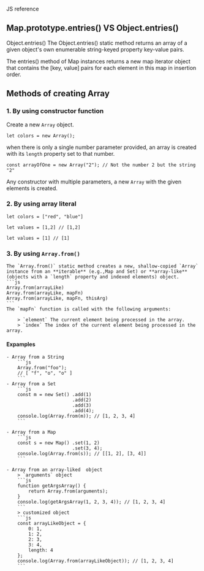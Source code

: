 JS reference

## Map.prototype.entries() VS Object.entries()

Object.entries()
The Object.entries() static method returns an array of a given object's own enumerable string-keyed property key-value pairs.

The entries() method of Map instances returns a new map iterator object that contains the [key, value] pairs for each element in this map in insertion order.

## Methods of creating Array

### 1. By using constructor function
   Create a new `Array` object.

   `let colors = new Array();`

   when there is only a single number parameter provided, an array is created with its `length` property set to that number. 
   
   `const arrayOfOne = new Array("2"); // Not the number 2 but the string "2"`

   Any constructor with multiple parameters, a new `Array` with the given elements is created.

### 2. By using array literal
 
   `let colors = ["red", "blue"]`

   `let values = [1,2] // [1,2] `

   `let values = [1] // [1] `

### 3. By using `Array.from()`

    The `Array.from()` static method creates a new, shallow-copied `Array` instance from an **iterable** (e.g.,Map and Set) or **array-like** (objects with a `length` property and indexed elements) object.
    ```js
    Array.from(arrayLike)
    Array.from(arrayLike, mapFn)
    Array.from(arrayLike, mapFn, thisArg)
    ```
    The `mapFn` function is called with the following arguments:

        > `element` The current element being processed in the array.   
        > `index` The index of the current element being processed in the array.
    
#### Expamples
    - Array from a String     
        ```js
        Array.from("foo");
        // [ "f", "o", "o" ]
        ```
    - Array from a Set
        ```js
        const m = new Set() .add(1)
                            .add(2)
                            .add(3)
                            .add(4);
        console.log(Array.from(m)); // [1, 2, 3, 4]
        ```

    - Array from a Map
        ```js
        const s = new Map() .set(1, 2)
                            .set(3, 4);
        console.log(Array.from(s)); // [[1, 2], [3, 4]]
        ```
    
    - Array from an array-liked  object       
        > `arguments` object
        ```js
        function getArgsArray() {
            return Array.from(arguments);
        }
        console.log(getArgsArray(1, 2, 3, 4)); // [1, 2, 3, 4]
        ``` 
        > customized object
        ```js
        const arrayLikeObject = {
            0: 1,
            1: 2,
            2: 3,
            3: 4,
            length: 4
        };
        console.log(Array.from(arrayLikeObject)); // [1, 2, 3, 4]
        ```
    
    


